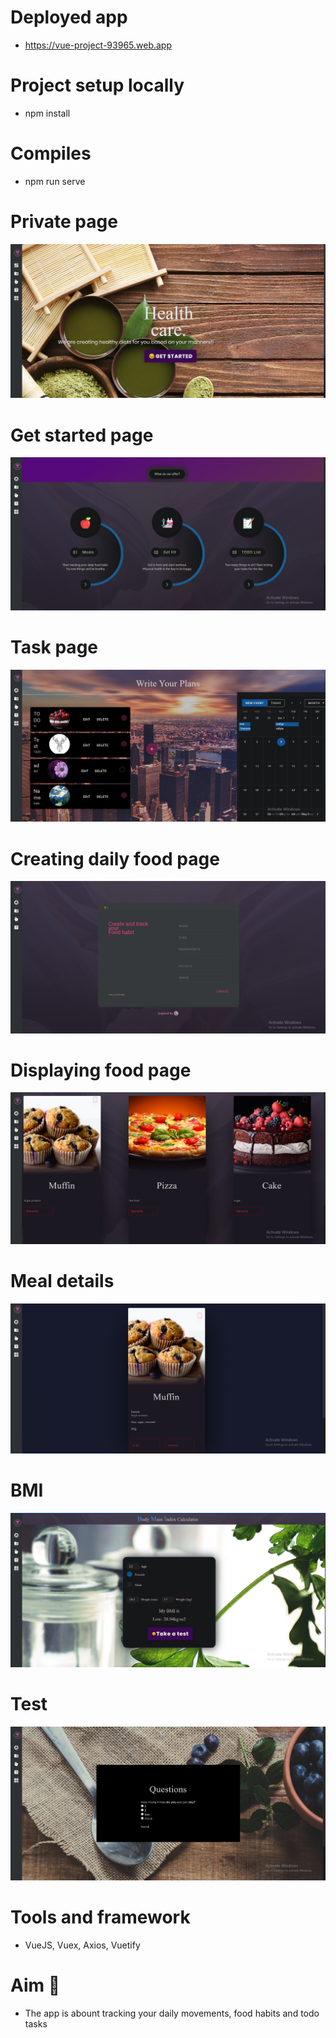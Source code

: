 # Deployed app
* https://vue-project-93965.web.app
# Project setup locally
* npm install   
# Compiles
* npm run serve
# Private page
![Screenshot](screenshot.png)
# Get started page
![Screenshot](screenshot7.png)
# Task page
![Screenshot](screenshot6.png)
# Creating daily food page
![Screenshot](screenshot2.png)
# Displaying food page
![Screenshot](screenshot1.png)
# Meal details
![Screenshot](screenshot3.png)
# BMI 
![Screenshot](screenshot5.png)
# Test
![Screenshot](screenshot4.png)
# Tools and framework
* VueJS, Vuex, Axios, Vuetify
# Aim :low_brightness:
* The app is abount tracking your daily movements, food habits and todo tasks
